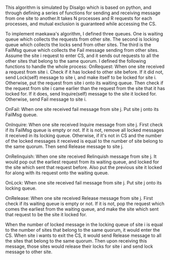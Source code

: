 This algorithm is simulated by Disalgo which is based on python, and through defining a series of functions for sending 
and receiving message from one site to another.It takes N processes and R requests for each processes, and mutual 
exclusion is guaranteed while accessing the CS.

To implement maekawa's algorithm, I defined three queues. One is waiting queue which collects the requests from other 
site. The second is locking queue which collects the locks send from other sites. The third is the FailMsg queue which 
collects the Fail message sending from other sites.
Assume the site i request to enter CS, and it sends out requests to all the other sites that belong to the same quorum. 
I defined the following functions to handle the whole process:
OnRequest:
When one site received a request from site i. Check if it has locked to other site before. If it did not, send 
Lock(self) message to site i, and make itself to be locked for site i. Otherwise, put the request from site i onto 
its waiting queue. Then check if the request from site i came earlier than the request from the site that it has 
locked for. If it does, send Inquire(self) message to the site it locked for. Otherwise, send Fail message to site i.

OnFail:
When one site received fail message from site j. Put site j onto its FailMsg queue.

OnInquire:
When one site received Inquire message from site j. First check if its FailMsg queue is empty or not. If it is not, 
remove all locked messages it received in its locking queue. Otherwise, if it's not in CS and the number of the locked 
messages it received is equal to the number of site belong to the same quorum. Then send Release message to site j.

OnRelinquish:
When one site received Relinquish message from site j. It would pop out the earliest request from its waiting queue, 
and locked for the site which sent that request before. Also put the previous site it locked for along with its request 
onto the waiting queue.

OnLock:
When one site received fail message from site j. Put site j onto its locking queue.

OnRelease:
When one site received Release message from site j. First check if its waiting queue is empty or not. If it is not, pop 
the request which comes the earliest from the waiting queue, and make the site which sent that request to be the site it
locked for.

When the number of locked message in the locking queue of site i is equal to the number of sites that belong to the same
quorum, it would enter the CS.
When site i wants to exit the CS, it would send Release message to all the sites that belong to the same quorum. 
Then upon receiving this message, those sites would release their locks for site i and send lock message to other site.
